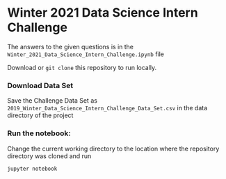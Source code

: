 # Winter 2021 Data Science Intern Challenge

The answers to the given questions is in the `Winter_2021_Data_Science_Intern_Challenge.ipynb` file

Download or `git clone` this repository to run locally.

### Download Data Set
Save the Challenge Data Set as `2019_Winter_Data_Science_Intern_Challenge_Data_Set.csv` in the data directory of the project

### Run the notebook:
Change the current working directory to the location where the repository directory was cloned and run
```
jupyter notebook 
```